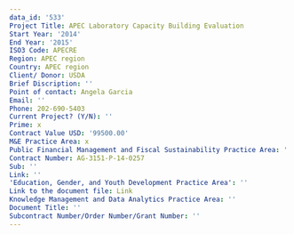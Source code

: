 ```yaml
---
data_id: '533'
Project Title: APEC Laboratory Capacity Building Evaluation
Start Year: '2014'
End Year: '2015'
ISO3 Code: APECRE
Region: APEC region
Country: APEC region
Client/ Donor: USDA
Brief Discription: ''
Point of contact: Angela Garcia
Email: ''
Phone: 202-690-5403
Current Project? (Y/N): ''
Prime: x
Contract Value USD: '99500.00'
M&E Practice Area: x
Public Financial Management and Fiscal Sustainability Practice Area: ''
Contract Number: AG-3151-P-14-0257
Sub: ''
Link: ''
'Education, Gender, and Youth Development Practice Area': ''
Link to the document file: Link
Knowledge Management and Data Analytics Practice Area: ''
Document Title: ''
Subcontract Number/Order Number/Grant Number: ''
---
```

